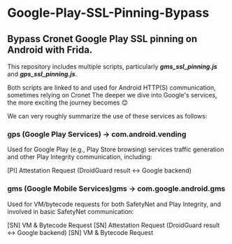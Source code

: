 # Google-Play-SSL-Pinning-Bypass

## Bypass Cronet Google Play SSL pinning on Android with Frida.

This repository includes multiple scripts, particularly ***gms_ssl_pinning.js*** and ***gps_ssl_pinning.js***.

Both scripts are linked to and used for Android HTTP(S) communication, sometimes relying on Cronet
The deeper we dive into Google's services, the more exciting the journey becomes 😊

We can very roughly summarize the use of these services as follows:



### gps (Google Play Services) → com.android.vending
Used for Google Play (e.g., Play Store browsing) services traffic generation and other Play Integrity communication, including:

[PI] Attestation Request (DroidGuard result ↔ Google backend)


### gms (Google Mobile Services)gms → com.google.android.gms
Used for VM/bytecode requests for both SafetyNet and Play Integrity, and involved in basic SafetyNet communication:

[SN] VM & Bytecode Request
[SN] Attestation Request (DroidGuard result ↔ Google backend)
[SN] VM & Bytecode Request
